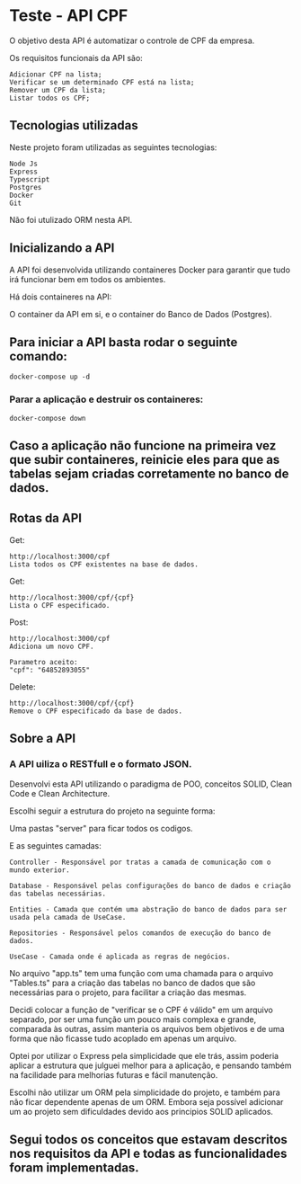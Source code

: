 # Teste - API CPF

O objetivo desta API é automatizar o controle de CPF da empresa.

Os requisitos funcionais da API são:

    Adicionar CPF na lista;
    Verificar se um determinado CPF está na lista;
    Remover um CPF da lista;
    Listar todos os CPF;

## Tecnologias utilizadas

Neste projeto foram utilizadas as seguintes tecnologias:

    Node Js
    Express
    Typescript
    Postgres
    Docker
    Git

Não foi utulizado ORM nesta API.

## Inicializando a API

A API foi desenvolvida utilizando containeres Docker para garantir que tudo irá funcionar bem em todos os ambientes.

Há dois containeres na API:

O container da API em si, e o container do Banco de Dados (Postgres).

## Para iniciar a API basta rodar o seguinte comando:

    docker-compose up -d

### Parar a aplicação e destruir os containeres:

    docker-compose down

## Caso a aplicação não funcione na primeira vez que subir containeres, reinicie eles para que as tabelas sejam criadas corretamente no banco de dados.

## Rotas da API

Get:

    http://localhost:3000/cpf
    Lista todos os CPF existentes na base de dados.

Get:

    http://localhost:3000/cpf/{cpf}
    Lista o CPF especificado.

Post:

    http://localhost:3000/cpf
    Adiciona um novo CPF.

    Parametro aceito:
    "cpf": "64852893055"

Delete:

    http://localhost:3000/cpf/{cpf}
    Remove o CPF especificado da base de dados.

## Sobre a API

### A API uiliza o RESTfull e o formato JSON.

Desenvolvi esta API utilizando o paradigma de POO, conceitos SOLID, Clean Code e Clean Architecture.

Escolhi seguir a estrutura do projeto na seguinte forma:

Uma pastas "server" para ficar todos os codigos.

E as seguintes camadas:

    Controller - Responsável por tratas a camada de comunicação com o mundo exterior.

    Database - Responsável pelas configurações do banco de dados e criação das tabelas necessárias.

    Entities - Camada que contém uma abstração do banco de dados para ser usada pela camada de UseCase.

    Repositories - Responsável pelos comandos de execução do banco de dados.

    UseCase - Camada onde é aplicada as regras de negócios.

No arquivo "app.ts" tem uma função com uma chamada para o arquivo "Tables.ts" para a criação das tabelas no banco de dados que são necessárias para o projeto, para facilitar a criação das mesmas.

Decidi colocar a função de "verificar se o CPF é válido" em um arquivo separado, por ser uma função um pouco mais complexa e grande, comparada às outras, assim manteria os arquivos bem objetivos e de uma forma que não ficasse tudo acoplado em apenas um arquivo.

Optei por utilizar o Express pela simplicidade que ele trás, assim poderia aplicar a estrutura que julguei melhor para a aplicação, e pensando também na facilidade para melhorias futuras e fácil manutenção.

Escolhi não utilizar um ORM pela simplicidade do projeto, e também para não ficar dependente apenas de um ORM. Embora seja possível adicionar um ao projeto sem dificuldades devido aos principios SOLID aplicados.

## Segui todos os conceitos que estavam descritos nos requisitos da API e todas as funcionalidades foram implementadas.